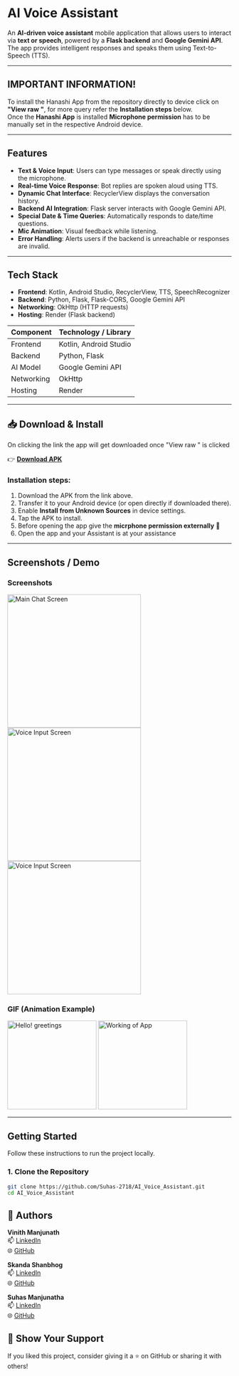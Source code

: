 # AI Voice Assistant

An **AI-driven voice assistant** mobile application that allows users to interact via **text or speech**, powered by a **Flask backend** and **Google Gemini API**. The app provides intelligent responses and speaks them using Text-to-Speech (TTS).

---

## IMPORTANT INFORMATION!

To install the Hanashi App from the repository directly to device click on **"View raw "**, for more query refer the **Installation steps** below.<br>
Once the **Hanashi App** is installed **Microphone permission** has to be manually set in the respective Android device.

---

## Features

- **Text & Voice Input**: Users can type messages or speak directly using the microphone.  
- **Real-time Voice Response**: Bot replies are spoken aloud using TTS.  
- **Dynamic Chat Interface**: RecyclerView displays the conversation history.  
- **Backend AI Integration**: Flask server interacts with Google Gemini API.  
- **Special Date & Time Queries**: Automatically responds to date/time questions.  
- **Mic Animation**: Visual feedback while listening.  
- **Error Handling**: Alerts users if the backend is unreachable or responses are invalid.

---

## Tech Stack

- **Frontend**: Kotlin, Android Studio, RecyclerView, TTS, SpeechRecognizer  
- **Backend**: Python, Flask, Flask-CORS, Google Gemini API  
- **Networking**: OkHttp (HTTP requests)  
- **Hosting**: Render (Flask backend)

| Component      | Technology / Library          |
|----------------|-------------------------------|
| Frontend       | Kotlin, Android Studio        |
| Backend        | Python, Flask                 |
| AI Model       | Google Gemini API             |
| Networking     | OkHttp                        |
| Hosting        | Render                        |

---

## 📥 Download & Install

On clicking the link the app will get downloaded once "View raw " is clicked 

👉 **[Download APK](App/Hanashi.apk)**  

### Installation steps:
1. Download the APK from the link above.  
2. Transfer it to your Android device (or open directly if downloaded there).  
3. Enable **Install from Unknown Sources** in device settings.  
4. Tap the APK to install.
5. Before opening the app give the **micrphone permission externally** 🎤
6. Open the app and your Assistant is at your assistance

---

## Screenshots / Demo


### Screenshots
<img src="Screenshots/looks.png" alt="Main Chat Screen" width="300"/>   <img src="Screenshots/listening.png" alt="Voice Input Screen" width="300"/>  <img src="Screenshots/replied.png" alt="Voice Input Screen" width="300"/>

### GIF (Animation Example)
<img src="Screenshots/hello.gif" alt="Hello! greetings" width="200"/>   <img src="Screenshots/working.gif" alt="Working of App" width="200"/>


---

## Getting Started

Follow these instructions to run the project locally.

### 1. Clone the Repository

```bash
git clone https://github.com/Suhas-2718/AI_Voice_Assistant.git
cd AI_Voice_Assistant
```

## 📌 Authors

 **Vinith Manjunath**   
 📫 [LinkedIn](https://www.linkedin.com/in/vinith-manjunath) <br>
🌐 [GitHub](https://github.com/Suhas-2718)


**Skanda Shanbhog** <br>
📫 [LinkedIn](https://www.linkedin.com/in/skandashanbhog) <br>
🌐 [GitHub](https://github.com/skandashanbhog)  <br> 

**Suhas Manjunatha**                                                                                           
📫 [LinkedIn](https://www.linkedin.com/in/suhas-manjunatha21)       
🌐 [GitHub](https://github.com/Suhas-2718)  <br>


  
## 🌟 Show Your Support

If you liked this project, consider giving it a ⭐ on GitHub or sharing it with others!
